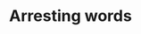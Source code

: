 ---
layout: post
title: 'Arresting words'
story: 'https://apps.bostonglobe.com/graphics/2016/04/arresting-words/'
text: 'A look what people say when they get arrested in Boston.' 
vimeo: '<iframe src="https://player.vimeo.com/video/162227068?title=0&byline=0&portrait=0" width="640" height="365" frameborder="0" webkitallowfullscreen mozallowfullscreen allowfullscreen></iframe>'
---